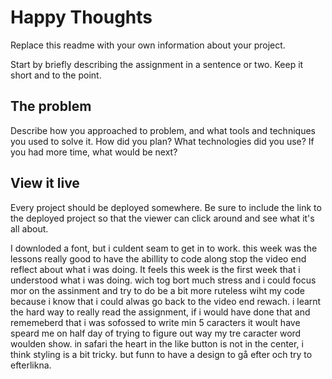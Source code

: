 # Happy Thoughts

Replace this readme with your own information about your project.

Start by briefly describing the assignment in a sentence or two. Keep it short and to the point.

## The problem

Describe how you approached to problem, and what tools and techniques you used to solve it. How did you plan? What technologies did you use? If you had more time, what would be next?

## View it live

Every project should be deployed somewhere. Be sure to include the link to the deployed project so that the viewer can click around and see what it's all about.


I downloded a font, but i culdent seam to get in to work. this week was the lessons really good to have the abillity to code along stop the video end reflect about what i was doing. It feels this week is the first week that i understood what i was doing. wich tog bort much stress and i could focus mor on the assinment and try to do be a bit more ruteless wiht my code because i know that i could alwas go back to the video end rewach. i learnt the hard way to really read the assignment, if i would have done that and rememeberd that i was sofossed to write min 5 caracters it woult have speard me on half day of trying to figure out way my tre caracter word woulden show. in safari the heart in the like button is not in the center, i think styling is a bit tricky. but funn to have a design to gå efter och try to efterlikna.